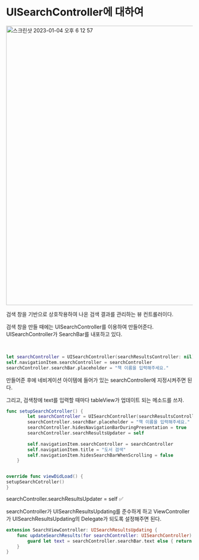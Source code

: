 UISearchController에 대하여
================

<img width="755" alt="스크린샷 2023-01-04 오후 6 12 57" src="https://user-images.githubusercontent.com/99719661/210556293-dd836ecf-17c3-4568-8a70-aa4e66a1e444.png">

검색 창을 기반으로 상호작용하여 나온 검색 결과를 관리하는 뷰 컨트롤러이다.   

검색 창을 만들 때에는 UISearchController를 이용하여 만들어준다. UISearchController가 SearchBar를 내포하고 있다.

</br>

```swift
let searchController = UISearchController(searchResultsController: nil)
self.navigationItem.searchController = searchController
searchController.searchBar.placeholder = "책 이름을 입력해주세요."
```

만들어준 후에 네비게이션 아이템에 들어가 있는 searchController에 지정시켜주면 된다.

그리고, 검색창에 text를 입력할 때마다 tableView가 업데이트 되는 메소드를 쓰자. 

```swift
func setupSearchCotroller() {
        let searchController = UISearchController(searchResultsController: nil)
        searchController.searchBar.placeholder = "책 이름을 입력해주세요."
        searchController.hidesNavigationBarDuringPresentation = true
        searchController.searchResultsUpdater = self
        
        self.navigationItem.searchController = searchController
        self.navigationItem.title = "도서 검색"
        self.navigationItem.hidesSearchBarWhenScrolling = false
    }
```

```swift 

override func viewDidLoad() {
setupSearchCotroller()
}
```

searchController.searchResultsUpdater = self ✅

searchController가 UISearchResultsUpdating를 준수하게 하고 ViewController가 UISearchResultsUpdating의 Delegate가 되도록 설정해주면 된다.

```swift 
extension SearchViewController: UISearchResultsUpdating {
    func updateSearchResults(for searchController: UISearchController) {
        guard let text = searchController.searchBar.text else { return }
    }
}

```



